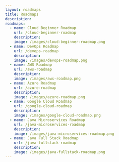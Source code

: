 ```yaml
---
layout: roadmaps
title: Roadmaps
description: 
roadmaps:
  - name: Cloud Beginner Roadmap
    url: /cloud-beginner-roadmap
    description:
    image: /images/cloud-beginner-roadmap.png
  - name: DevOps Roadmap
    url: /devops-roadmap
    description:
    image: /images/devops-roadmap.png
  - name: AWS Roadmap
    url: /aws-roadmap
    description:
    image: /images/aws-roadmap.png
  - name: Azure Roadmap
    url: /azure-roadmap
    description:
    image: /images/azure-roadmap.png
  - name: Google Cloud Roadmap
    url: /google-cloud-roadmap
    description:
    image: /images/google-cloud-roadmap.png
  - name: Java Microservices Roadmap
    url: /java-microservices-roadmap
    description:
    image: /images/java-microservices-roadmap.png
  - name: Java Full Stack Roadmap
    url: /java-fullstack-roadmap
    description:
    image: /images/java-fullstack-roadmap.png
---
```


